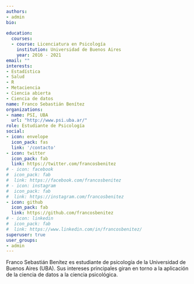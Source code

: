 ```yaml
---
authors:
- admin
bio:
  
education:
  courses:
  - course: Licenciatura en Psicología
    institution: Universidad de Buenos Aires
    year: 2016 - 2021
email: ""
interests:
- Estadística
- Salud
- R
- Metaciencia
- Ciencia abierta
- Ciencia de datos
name: Franco Sebastián Benítez
organizations:
- name: PSI, UBA
  url: "http://www.psi.uba.ar/"
role: Estudiante de Psicología
social:
- icon: envelope
  icon_pack: fas
  link: '/contacto'
- icon: twitter
  icon_pack: fab
  link: https://twitter.com/francosbenitez
# - icon: facebook
#  icon_pack: fab
#  link: https://facebook.com/francosbenitez
# - icon: instagram
#  icon_pack: fab
#  link: https://instagram.com/francosbenitez
- icon: github
  icon_pack: fab
  link: https://github.com/francosbenitez
# - icon: linkedin
#  icon_pack: fab
#  link: https://www.linkedin.com/in/francosbenitez/
superuser: true
user_groups:
- admin
---
```


Franco Sebastián Benítez es estudiante de psicología de la Universidad de Buenos Aires (UBA). Sus intereses principales giran en torno a la aplicación de la ciencia de datos a la ciencia psicológica.